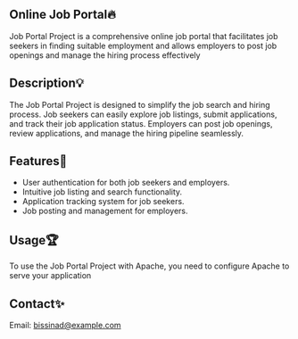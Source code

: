 ## Online Job Portal🔥

Job Portal Project is a comprehensive online job portal that facilitates job seekers in finding suitable employment and allows employers to post job openings and manage the hiring process effectively

## Description💡

The Job Portal Project is designed to simplify the job search and hiring process. Job seekers can easily explore job listings, submit applications, and track their job application status. 
Employers can post job openings, review applications, and manage the hiring pipeline seamlessly.

## Features🚀

- User authentication for both job seekers and employers.
- Intuitive job listing and search functionality.
- Application tracking system for job seekers.
- Job posting and management for employers.
  
## Usage🏆

To use the Job Portal Project with Apache, you need to configure Apache to serve your application

## Contact✨
Email: bissinad@example.com


